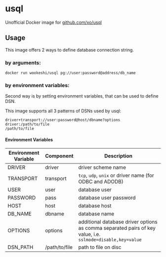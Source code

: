# usql
Unofficial Docker image for [github.com/xo/usql](https://github.com/xo/usql)

## Usage

This image offers 2 ways to define database connection string.

### by arguments:

```docker run wookeshi/usql pg://user:password@address/db_name```

### by environment variables:

Second way is by setting environment variables, that can be used to define DSN.

This image supports all 3 patterns of DSNs used by usql:
```
driver+transport://user:password@host/dbname?options
driver:/path/to/file
/path/to/file
```

#### Environment Variables

| Environment Variable | Component     | Description                                                                                                |
|----------------------|---------------|------------------------------------------------------------------------------------------------------------|
| DRIVER               | driver        | driver scheme name                                                                                         |
| TRANSPORT            | transport     | `tcp`, `udp`, `unix` or driver name (for ODBC and ADODB)                                                   |
| USER                 | user          | database user                                                                                              |
| PASSWORD             | pass          | database user password                                                                                     |
| HOST                 | host          | database host                                                                                              |
| DB_NAME              | dbname        | database name                                                                                              |
| OPTIONS              | options       | additional database driver options as comma separated pairs of key value, i.e. `sslmode=disable,key=value` |
| DSN_PATH             | /path/to/file | path to file on disc                                                                                       |


